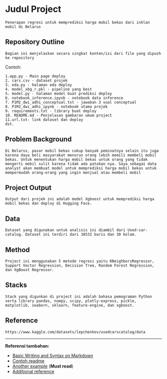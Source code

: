 # Judul Project
```
Penerapan regresi untuk memprediksi harga mobil bekas dari inklan mobil di Belarus
```

## Repository Outline
`Bagian ini menjelaskan secara singkat konten/isi dari file yang dipush ke repository`

Contoh:
```
1.app.py - Main page deploy
2. cars.csv - dataset projek
3. eda.py - halaman eda deploy
4. model_xbg_r.pkl - pipeline yang best
5. model.py - halaman model buat prediksi deploy
6. notebook_inference.ipynb - notebook data inference
7. P1M2_dwi_adhi_conceptual.txt - jawaban 3 soal conceptual
8. P1M2_dwi_adhi_ipynb - notebook utama projek
9. requirements.txt - library buat deploy
10. README.md - Penjelasan gambaran umum project
11.url.txt- link dataset dan deploy
dst.
```

## Problem Background
`Di Belarus, pasar mobil bekas cukup banyak peminatnya selain itu juga karena daya beli masyarakat menurun orang lebih memili membeli mobil bekas. Untuk menentukan harga mobil bekas untuk orang yang tidak mengerti mobil sulit karena tidak ada patokan nya. Saya sebagai data analyst akan membuat model untuk memprediksi harga mobil bekas untuk mempermudah orang-orang yang ingin menjual atau membeli mobil`

## Project Output
`Output dari projek ini adalah model Xgboost untuk memprediksi harga mobil bekas dan deploy di Hugging Face.`

## Data
`Dataset yang digunakan untuk analisis ini diambil dari Used-car-catalog. Dataset ini terdiri dari 38532 baris dan 30 kolom.`

## Method
`Project ini menggunakan 5 metode regresi yaitu KNeighborsRegressor, Support Vector Regression, Decision Tree, Random Forest Regression, dan XgBoost Regressor.`

## Stacks
`Stack yang digunkan di project ini adalah bahasa pemograman Python serta library pandas, numpy, scipy, plotly-express, pickle, matplotlib, seaborn, sklearn, feature-engine, dan xgboost.`

## Reference
`https://www.kaggle.com/datasets/lepchenkov/usedcarscatalog/data`

---

**Referensi tambahan:**
- [Basic Writing and Syntax on Markdown](https://docs.github.com/en/get-started/writing-on-github/getting-started-with-writing-and-formatting-on-github/basic-writing-and-formatting-syntax)
- [Contoh readme](https://github.com/fahmimnalfrzki/Swift-XRT-Automation)
- [Another example](https://github.com/sanggusti/final_bangkit) (**Must read**)
- [Additional reference](https://www.freecodecamp.org/news/how-to-write-a-good-readme-file/)